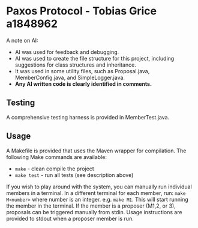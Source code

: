 # Paxos Protocol - Tobias Grice a1848962

A note on AI:
 - AI was used for feedback and debugging.
 - AI was used to create the file structure for this project, including suggestions for class structures and inheritance.
 - It was used in some utility files, such as Proposal.java, MemberConfig.java, and SimpleLogger.java.
 - **Any AI written code is clearly identified in comments.**

## Testing
A comprehensive testing harness is provided in MemberTest.java.

## Usage
A Makefile is provided that uses the Maven wrapper for compilation. The following Make commands are available:
- `make`      - clean compile the project
- `make test` - run all tests (see description above)

If you wish to play around with the system, you can manually run individual members in a terminal. In a
different terminal for each member, run: `make M<number>` where number is an integer. e.g. `make M1`. 
This will start running the member in the terminal. If the member is a proposer (M1,2, or 3),  proposals can be 
triggered manually from stdin. Usage instructions are provided to stdout when a proposer member is run.
